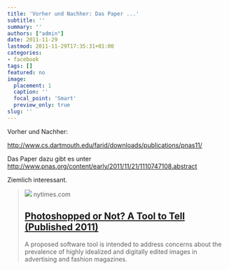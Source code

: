 ```yaml
---
title: 'Vorher und Nachher: Das Paper ...'
subtitle: ''
summary: ''
authors: ["admin"]
date: 2011-11-29
lastmod: 2011-11-29T17:35:31+01:00
categories:
- facebook
tags: []
featured: no
image:
  placement: 1
  caption: ''
  focal_point: 'Smart'
  preview_only: true
slug: ''
---
```

Vorher und Nachher:

http://www.cs.dartmouth.edu/farid/downloads/publications/pnas11/

Das Paper dazu gibt es unter
http://www.pnas.org/content/early/2011/11/21/1110747108.abstract

Ziemlich interessant.
> [![](https://static01.nyt.com/images/2011/11/29/business/Image1/Image1-articleLarge.jpg?year=2011&h=330&w=600&s=d72231eb46ea3c6341c0a54a3a893e032175785bbc30d59539d421afc666398c&k=ZQJBKqZ0VN)](http://www.nytimes.com/2011/11/29/technology/software-to-rate-how-drastically-photos-are-retouched.html)
> nytimes.com
> ## [Photoshopped or Not? A Tool to Tell (Published 2011)](http://www.nytimes.com/2011/11/29/technology/software-to-rate-how-drastically-photos-are-retouched.html)
>
>A proposed software tool is intended to address concerns about the prevalence of highly idealized and digitally edited images in advertising and fashion magazines.

